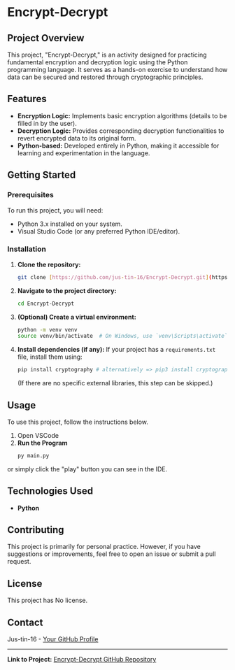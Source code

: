 # Encrypt-Decrypt

## Project Overview

This project, "Encrypt-Decrypt," is an activity designed for practicing fundamental encryption and decryption logic using the Python programming language. It serves as a hands-on exercise to understand how data can be secured and restored through cryptographic principles.

## Features

* **Encryption Logic:** Implements basic encryption algorithms (details to be filled in by the user).
* **Decryption Logic:** Provides corresponding decryption functionalities to revert encrypted data to its original form.
* **Python-based:** Developed entirely in Python, making it accessible for learning and experimentation in the language.

## Getting Started

### Prerequisites

To run this project, you will need:

* Python 3.x installed on your system.
* Visual Studio Code (or any preferred Python IDE/editor).

### Installation

1.  **Clone the repository:**
    ```bash
    git clone [https://github.com/jus-tin-16/Encrypt-Decrypt.git](https://github.com/jus-tin-16/Encrypt-Decrypt.git)
    ```
2.  **Navigate to the project directory:**
    ```bash
    cd Encrypt-Decrypt
    ```
3.  **(Optional) Create a virtual environment:**
    ```bash
    python -m venv venv
    source venv/bin/activate  # On Windows, use `venv\Scripts\activate`
    ```
4.  **Install dependencies (if any):**
    If your project has a `requirements.txt` file, install them using:
    ```bash
    pip install cryptography # alternatively => pip3 install cryptography
    ```
    (If there are no specific external libraries, this step can be skipped.)

## Usage

To use this project, follow the instructions below.

1. Open VSCode
2. **Run the Program**
   ```bash
   py main.py
or simply click the "play" button you can see in the IDE.

## Technologies Used

* **Python**

## Contributing

This project is primarily for personal practice. However, if you have suggestions or improvements, feel free to open an issue or submit a pull request.

## License

This project has No license.

## Contact

Jus-tin-16 - [Your GitHub Profile](https://github.com/jus-tin-16)

---

**Link to Project:** [Encrypt-Decrypt GitHub Repository](https://github.com/jus-tin-16/Encrypt-Decrypt)
